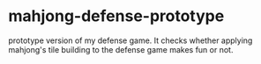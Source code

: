 # mahjong-defense-prototype
prototype version of my defense game. It checks whether applying mahjong's tile building to the defense game makes fun or not.
